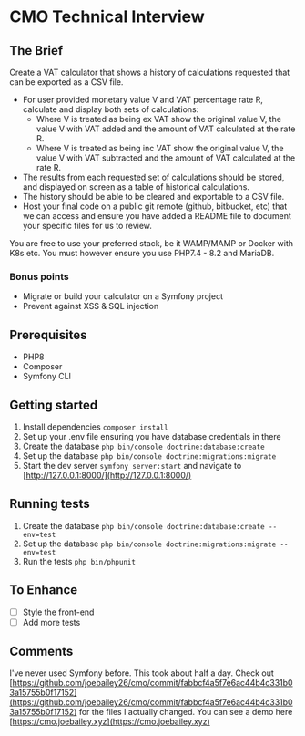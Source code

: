 # CMO Technical Interview

## The Brief

Create a VAT calculator that shows a history of calculations requested that can be exported as a CSV file.

- For user provided monetary value V and VAT percentage rate R, calculate and display both sets of calculations:
  - Where V is treated as being ex VAT show the original value V, the value V with VAT added and the amount of VAT calculated at the rate R.
  - Where V is treated as being inc VAT show the original value V, the value V with VAT subtracted and the amount of VAT calculated at the rate R.
- The results from each requested set of calculations should be stored, and displayed on screen as a table of historical calculations.
- The history should be able to be cleared and exportable to a CSV file.
- Host your final code on a public git remote (github, bitbucket, etc) that we can access and ensure you have added a README file to document your specific files for us to review.

You are free to use your preferred stack, be it WAMP/MAMP or Docker with K8s etc. You must however ensure you use PHP7.4 - 8.2 and MariaDB.

### Bonus points

- Migrate or build your calculator on a Symfony project
- Prevent against XSS & SQL injection

## Prerequisites

- PHP8
- Composer
- Symfony CLI

## Getting started

1. Install dependencies `composer install`
2. Set up your .env file ensuring you have database credentials in there
3. Create the database `php bin/console doctrine:database:create`
4. Set up the database `php bin/console doctrine:migrations:migrate`
5. Start the dev server `symfony server:start` and navigate to [http://127.0.0.1:8000/](http://127.0.0.1:8000/)

## Running tests

1. Create the database `php bin/console doctrine:database:create --env=test`
2. Set up the database `php bin/console doctrine:migrations:migrate --env=test`
3. Run the tests `php bin/phpunit`

## To Enhance

- [ ] Style the front-end
- [ ] Add more tests

## Comments

I've never used Symfony before.
This took about half a day.
Check out [https://github.com/joebailey26/cmo/commit/fabbcf4a5f7e6ac44b4c331b03a15755b0f17152](https://github.com/joebailey26/cmo/commit/fabbcf4a5f7e6ac44b4c331b03a15755b0f17152) for the files I actually changed.
You can see a demo here [https://cmo.joebailey.xyz](https://cmo.joebailey.xyz)
